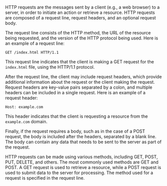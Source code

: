 HTTP requests are the messages sent by a client (e.g., a web browser) to a server, in order to initiate an action or retrieve a resource. HTTP requests are composed of a request line, request headers, and an optional request body.

The request line consists of the HTTP method, the URL of the resource being requested, and the version of the HTTP protocol being used. Here is an example of a request line:

```
GET /index.html HTTP/1.1
```

This request line indicates that the client is making a GET request for the `index.html` file, using the HTTP/1.1 protocol.

After the request line, the client may include request headers, which provide additional information about the request or the client making the request. Request headers are key-value pairs separated by a colon, and multiple headers can be included in a single request. Here is an example of a request header:

```
Host: example.com
```

This header indicates that the client is requesting a resource from the `example.com` domain.

Finally, if the request requires a body, such as in the case of a POST request, the body is included after the headers, separated by a blank line. The body can contain any data that needs to be sent to the server as part of the request.

HTTP requests can be made using various methods, including GET, POST, PUT, DELETE, and others. The most commonly used methods are GET and POST. A GET request is used to retrieve a resource, while a POST request is used to submit data to the server for processing. The method used for a request is specified in the request line.